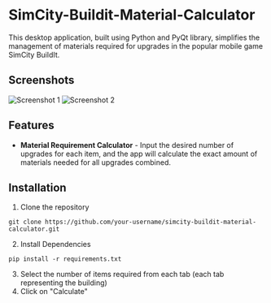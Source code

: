# SimCity-Buildit-Material-Calculator

This desktop application, built using Python and PyQt library, simplifies the management of materials required for upgrades in the popular mobile game SimCity BuildIt.

## Screenshots
![Screenshot 1](https://raw.github.com/visheshdvivedi/SimCity-Buildit-Material-Calculator/master/screenshots/ss1.png)
![Screenshot 2](https://raw.github.com/visheshdvivedi/SimCity-Buildit-Material-Calculator/master/screenshots/ss2.png)

## Features

- **Material Requirement Calculator** -  Input the desired number of upgrades for each item, and the app will calculate the exact amount of materials needed for all upgrades combined.

## Installation

1. Clone the repository

```
git clone https://github.com/your-username/simcity-buildit-material-calculator.git
```

2. Install Dependencies

```
pip install -r requirements.txt
```

3. Select the number of items required from each tab (each tab representing the building)
4. Click on "Calculate"
